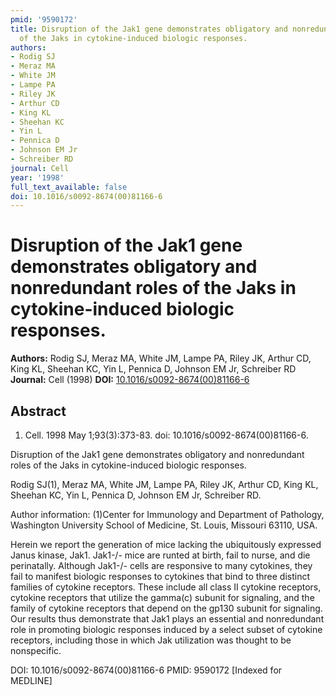```yaml
---
pmid: '9590172'
title: Disruption of the Jak1 gene demonstrates obligatory and nonredundant roles
  of the Jaks in cytokine-induced biologic responses.
authors:
- Rodig SJ
- Meraz MA
- White JM
- Lampe PA
- Riley JK
- Arthur CD
- King KL
- Sheehan KC
- Yin L
- Pennica D
- Johnson EM Jr
- Schreiber RD
journal: Cell
year: '1998'
full_text_available: false
doi: 10.1016/s0092-8674(00)81166-6
---
```


# Disruption of the Jak1 gene demonstrates obligatory and nonredundant roles of the Jaks in cytokine-induced biologic responses.
**Authors:** Rodig SJ, Meraz MA, White JM, Lampe PA, Riley JK, Arthur CD, King KL, Sheehan KC, Yin L, Pennica D, Johnson EM Jr, Schreiber RD
**Journal:** Cell (1998)
**DOI:** [10.1016/s0092-8674(00)81166-6](https://doi.org/10.1016/s0092-8674(00)81166-6)

## Abstract

1. Cell. 1998 May 1;93(3):373-83. doi: 10.1016/s0092-8674(00)81166-6.

Disruption of the Jak1 gene demonstrates obligatory and nonredundant roles of 
the Jaks in cytokine-induced biologic responses.

Rodig SJ(1), Meraz MA, White JM, Lampe PA, Riley JK, Arthur CD, King KL, Sheehan 
KC, Yin L, Pennica D, Johnson EM Jr, Schreiber RD.

Author information:
(1)Center for Immunology and Department of Pathology, Washington University 
School of Medicine, St. Louis, Missouri 63110, USA.

Herein we report the generation of mice lacking the ubiquitously expressed Janus 
kinase, Jak1. Jak1-/- mice are runted at birth, fail to nurse, and die 
perinatally. Although Jak1-/- cells are responsive to many cytokines, they fail 
to manifest biologic responses to cytokines that bind to three distinct families 
of cytokine receptors. These include all class II cytokine receptors, cytokine 
receptors that utilize the gamma(c) subunit for signaling, and the family of 
cytokine receptors that depend on the gp130 subunit for signaling. Our results 
thus demonstrate that Jak1 plays an essential and nonredundant role in promoting 
biologic responses induced by a select subset of cytokine receptors, including 
those in which Jak utilization was thought to be nonspecific.

DOI: 10.1016/s0092-8674(00)81166-6
PMID: 9590172 [Indexed for MEDLINE]
